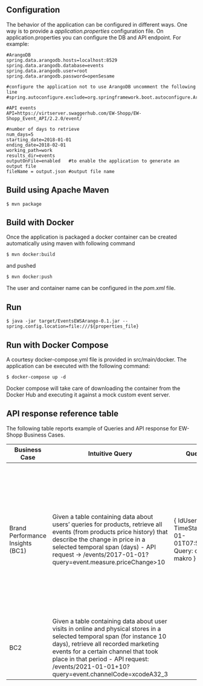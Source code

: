 ## Configuration
The behavior of the application can be configured in different ways. One way is to provide a *application.properties* configuration file.
On application.properties you can configure the DB and API endpoint.
For example:

```
#ArangoDB
spring.data.arangodb.hosts=localhost:8529
spring.data.arangodb.database=events
spring.data.arangodb.user=root
spring.data.arangodb.password=openSesame

#configure the application not to use ArangoDB uncomment the following line
#spring.autoconfigure.exclude=org.springframework.boot.autoconfigure.ArangoAutoConfiguration 

#API events
API=https://virtserver.swaggerhub.com/EW-Shopp/EW-Shopp_Event_API/2.2.0/event/

#number of days to retrieve
num_days=5
starting_date=2018-01-01
ending_date=2018-02-01
working_path=work
results_dir=events
outputOnFile=enabled   #to enable the application to generate an output file
fileName = output.json #output file name
```

## Build using Apache Maven
```
$ mvn package
```

## Build with Docker 
Once the application is packaged a docker container can be created automatically using maven with following command

```
$ mvn docker:build
```
and pushed

```
$ mvn docker:push
```
The user and container name can be configured in the *pom.xml* file.


## Run
```
$ java -jar target/EventsEWSArango-0.1.jar --spring.config.location=file:///${properties_file}
``` 


## Run with Docker Compose
A courtesy docker-compose.yml file is provided in src/main/docker. The application can be 
executed with the following command: 

```
$ docker-compose up -d 
```
Docker compose will take care of downloading the container from the Docker Hub and executing it against a mock custom event server.  


## API response reference table

The following table reports example of Queries and API response for EW-Shopp Business Cases. 

| Business Case 	| Intuitive Query                                                                                                                                                                                                                                                	| Query Data                                                                    	| API Response                                                                                                                                                                                                                                                                                                                                                                                                                                                                                                                                                                                                                                                                                                                          	|
|---------------	|----------------------------------------------------------------------------------------------------------------------------------------------------------------------------------------------------------------------------------------------------------------	|-------------------------------------------------------------------------------	|---------------------------------------------------------------------------------------------------------------------------------------------------------------------------------------------------------------------------------------------------------------------------------------------------------------------------------------------------------------------------------------------------------------------------------------------------------------------------------------------------------------------------------------------------------------------------------------------------------------------------------------------------------------------------------------------------------------------------------------	|
| Brand  Performance Insights (BC1)      	| Given a table containing data about users’ queries for products, retrieve all events (from products price history) that describe the change in price in a selected temporal span (days) - API request -> /events/2017-01-01?query=event.measure.priceChange>10 	| { IdUser: user1,  TimeStamp: 2017-01-01T07:50:41.252Z,  Query: canon makro  } 	| {  "@context":{ --- hide ---},  "eventArray":[  {  "@type":"beeo:Event",  "identifier":"event1",  "name":"happy new year",  "startDate":"2017-01-01T00:00:00Z",  "category":"Foto",  "product":{  "@type":"beeo:Product",  "identifier":"prod1",  "gtin13":"123456789012",  "description":"Canon objektiv EF 100 F/2,8 Makro USM”,  "seller": {  “@type”: “beeo:Seller”,  “identifier”: “seller1”,  “name”: “seller # 1”  },  "sku":"018719ACME/WMD001080165",  "catalogId":"xx192s",  "category": {  “@type”: “beeo:Category”,  “identifier”: "Objektivi"  }  },  "measure":{  "@type":"beeo:Measure",  "priceChanged":true,  “discount”: true,  “priceChange”: 15  "price": 123.45  }  },  … other events from other sellers ...  ] 	|
|            BC2   	|      Given a table containing data about user visits in online and physical stores in a selected temporal span (for instance 10 days), retrieve all recorded marketing events for a certain channel that took place in that period - API request: /events/2021-01-01+10?query=event.channelCode=xcodeA32_3 |                                                                            | 	|


